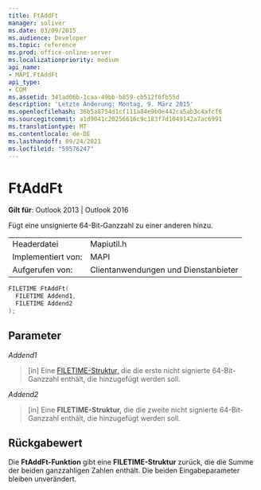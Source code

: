 ```yaml
---
title: FtAddFt
manager: soliver
ms.date: 03/09/2015
ms.audience: Developer
ms.topic: reference
ms.prod: office-online-server
ms.localizationpriority: medium
api_name:
- MAPI.FtAddFt
api_type:
- COM
ms.assetid: 341ad06b-1caa-49bb-b859-cb512f6fb55d
description: 'Letzte Änderung: Montag, 9. März 2015'
ms.openlocfilehash: 36b5a8754d1cf111a84e9b0e442ca5ab3c4afcf6
ms.sourcegitcommit: a1d9041c20256616c9c183f7d1049142a7ac6991
ms.translationtype: MT
ms.contentlocale: de-DE
ms.lasthandoff: 09/24/2021
ms.locfileid: "59576247"
---
```

# <a name="ftaddft"></a>FtAddFt

  
  
**Gilt für**: Outlook 2013 | Outlook 2016 
  
Fügt eine unsignierte 64-Bit-Ganzzahl zu einer anderen hinzu.
  
|||
|:-----|:-----|
|Headerdatei  <br/> |Mapiutil.h  <br/> |
|Implementiert von:  <br/> |MAPI  <br/> |
|Aufgerufen von:  <br/> |Clientanwendungen und Dienstanbieter  <br/> |
   
```cpp
FILETIME FtAddFt(
  FILETIME Addend1,
  FILETIME Addend2
);
```

## <a name="parameters"></a>Parameter

 _Addend1_
  
> [in] Eine [FILETIME-Struktur,](filetime.md) die die erste nicht signierte 64-Bit-Ganzzahl enthält, die hinzugefügt werden soll. 
    
 _Addend2_
  
> [in] Eine **FILETIME-Struktur,** die die zweite nicht signierte 64-Bit-Ganzzahl enthält, die hinzugefügt werden soll. 
    
## <a name="return-value"></a>Rückgabewert

Die **FtAddFt-Funktion** gibt eine **FILETIME-Struktur** zurück, die die Summe der beiden ganzzahligen Zahlen enthält. Die beiden Eingabeparameter bleiben unverändert. 
  

